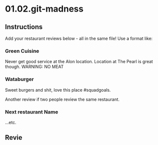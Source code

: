 # 01.02.git-madness

## Instructions

Add your restaurant reviews below - all in the same file! Use a format like:

### Green Cuisine

Never get good service at the Alon location. Location at The Pearl is great though. WARNING: NO MEAT

###  Wataburger

Sweet burgers and shit, love this place #squadgoals.

Another review if two people review the same restaurant.


### Next restaurant Name

...etc.

## Revie
